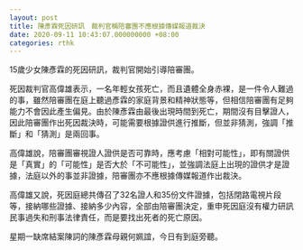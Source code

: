 ```yaml
---
layout: post
title: 陳彥霖死因研訊　裁判官稱陪審團不應根據傳媒報道裁決
date: 2020-09-11 10:43:07.000000000 +08:00
categories: rthk
---
```


15歲少女陳彥霖的死因研訊，裁判官開始引導陪審團。

死因裁判官高偉雄表示，一名年輕女孩死亡，而且遺體全身赤裸，是一件令人難過的事，雖然陪審團在庭上聽過彥霖的家庭背景和精神狀態等，但相信陪審團有足夠能力不會因此產生偏見。由於陳彥霖由最後出現時間到死亡，期間沒有目擊證人，因此陪審團作出死因裁決時，可能需要根據證供進行推斷，但並非猜測，強調「推斷」和「猜測」是兩回事。

高偉雄說，陪審團審視證人證供是否可靠時，應考慮「相對可能性」，即有關證供是「真實」的「可能性」是否大於「不可能性」，並強調法庭上出現的證供才是證據，法庭以外的事並非證據，陪審團亦不應根據傳媒報道作出裁決。

高偉雄又說，死因庭總共傳召了32名證人和35份文件證據，包括閉路電視片段等，接納哪些證據、接納多少內容，全部由陪審團決定，重申死因庭沒有權力研訊民事過失和刑事法律責任，而是要找出死者的死亡原因。

星期一缺席結案陳詞的陳彥霖母親何姵誼，今日有到庭旁聽。

